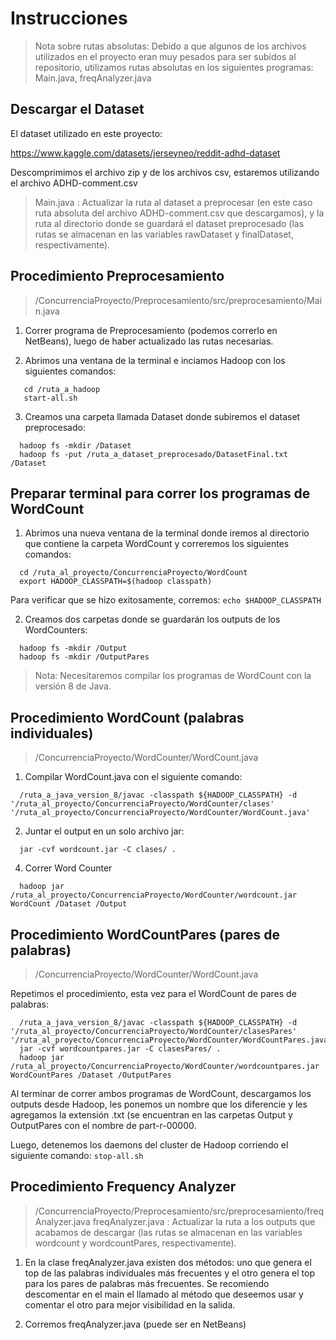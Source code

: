# Instrucciones

> Nota sobre rutas absolutas: Debido a que algunos de los archivos utilizados en el proyecto eran muy pesados para ser subidos al repositorio, utilizamos rutas absolutas en los siguientes programas: Main.java, freqAnalyzer.java

## Descargar el Dataset
El dataset utilizado en este proyecto:

https://www.kaggle.com/datasets/jerseyneo/reddit-adhd-dataset


Descomprimimos el archivo zip y de los archivos csv, estaremos utilizando el archivo ADHD-comment.csv

> Main.java : Actualizar la ruta al dataset a preprocesar (en este caso ruta absoluta del archivo ADHD-comment.csv que descargamos), y la ruta al directorio donde se guardará el dataset preprocesado (las rutas se almacenan en las variables rawDataset y finalDataset, respectivamente).

## Procedimiento Preprocesamiento
> /ConcurrenciaProyecto/Preprocesamiento/src/preprocesamiento/Main.java
  
1. Correr programa de Preprocesamiento (podemos correrlo en NetBeans), luego de haber actualizado las rutas necesarias.
   
3. Abrimos una ventana de la terminal e inciamos Hadoop con los siguientes comandos:
```
   cd /ruta_a_hadoop
   start-all.sh
```

3. Creamos una carpeta llamada Dataset donde subiremos el dataset preprocesado:
```
  hadoop fs -mkdir /Dataset
  hadoop fs -put /ruta_a_dataset_preprocesado/DatasetFinal.txt /Dataset
```

## Preparar terminal para correr los programas de WordCount
1. Abrimos una nueva ventana de la terminal donde iremos al directorio que contiene la carpeta WordCount y correremos los siguientes comandos:
```
  cd /ruta_al_proyecto/ConcurrenciaProyecto/WordCount
  export HADOOP_CLASSPATH=$(hadoop classpath)
```
  Para verificar que se hizo exitosamente, corremos: `echo $HADOOP_CLASSPATH`

2. Creamos dos carpetas donde se guardarán los outputs de los WordCounters:
```
  hadoop fs -mkdir /Output
  hadoop fs -mkdir /OutputPares
```

> Nota: Necesitaremos compilar los programas de WordCount con la versión 8 de Java.

## Procedimiento WordCount (palabras individuales)
> /ConcurrenciaProyecto/WordCounter/WordCount.java

1. Compilar WordCount.java con el siguiente comando:
```
  /ruta_a_java_version_8/javac -classpath ${HADOOP_CLASSPATH} -d '/ruta_al_proyecto/ConcurrenciaProyecto/WordCounter/clases' '/ruta_al_proyecto/ConcurrenciaProyecto/WordCounter/WordCount.java'
```

2. Juntar el output en un solo archivo jar:
```
  jar -cvf wordcount.jar -C clases/ .
```

4. Correr Word Counter
```
  hadoop jar /ruta_al_proyecto/ConcurrenciaProyecto/WordCounter/wordcount.jar WordCount /Dataset /Output
```

## Procedimiento WordCountPares (pares de palabras)
> /ConcurrenciaProyecto/WordCounter/WordCount.java

Repetimos el procedimiento, esta vez para el WordCount de pares de palabras:
```
  /ruta_a_java_version_8/javac -classpath ${HADOOP_CLASSPATH} -d '/ruta_al_proyecto/ConcurrenciaProyecto/WordCounter/clasesPares' '/ruta_al_proyecto/ConcurrenciaProyecto/WordCounter/WordCountPares.java'
  jar -cvf wordcountpares.jar -C clasesPares/ .
  hadoop jar /ruta_al_proyecto/ConcurrenciaProyecto/WordCounter/wordcountpares.jar WordCountPares /Dataset /OutputPares
```

Al terminar de correr ambos programas de WordCount, descargamos los outputs desde Hadoop, les ponemos un nombre que los diferencie y les agregamos la extensión .txt (se encuentran en las carpetas Output y OutputPares con el nombre de part-r-00000.

Luego, detenemos los daemons del cluster de Hadoop corriendo el siguiente comando: `stop-all.sh`


## Procedimiento Frequency Analyzer
> /ConcurrenciaProyecto/Preprocesamiento/src/preprocesamiento/freqAnalyzer.java
> freqAnalyzer.java : Actualizar la ruta a los outputs que acabamos de descargar (las rutas se almacenan en las variables wordcount y wordcountPares, respectivamente).

1. En la clase freqAnalyzer.java existen dos métodos: uno que genera el top de las palabras individuales más frecuentes y el otro genera el top para los pares de palabras más frecuentes. Se recomiendo descomentar en el main el llamado al método que deseemos usar y comentar el otro para mejor visibilidad en la salida.

2. Corremos freqAnalyzer.java (puede ser en NetBeans)


